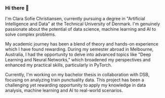 ### Hi there 👋
I'm Clara Sofie Christiansen, currently pursuing a degree in "Artificial Intelligence and Data" at the Technical University of Denmark. I'm genuinely passionate about the potential of data science, machine learning and AI to solve complex problems.

My academic journey has been a blend of theory and hands-on experience which I have found rewarding. During my semester abroad in Melbourne, Australia, I had the opportunity to delve into advanced topics like "Deep Learning and Neural Networks," which broadened my perspectives and enhanced my practical skills, particularly in PyTorch.

Currently, I'm working on my bachelor thesis in collaboration with DSB, focusing on analyzing train punctuality data. This project has been a challenging yet rewarding opportunity to apply my knowledge in data analysis, machine learning and AI to real-world scenarios.

<!--
**clarachristiansen/clarachristiansen** is a ✨ _special_ ✨ repository because its `README.md` (this file) appears on your GitHub profile.

Here are some ideas to get you started:

- 🔭 I’m currently working on ...
- 🌱 I’m currently learning ...
- 👯 I’m looking to collaborate on ...
- 🤔 I’m looking for help with ...
- 💬 Ask me about ...
- 📫 How to reach me: ...
- 😄 Pronouns: ...
- ⚡ Fun fact: ...
-->
